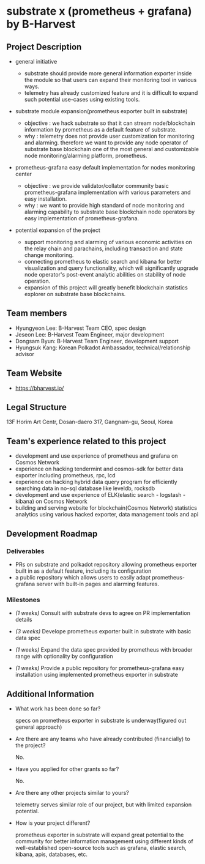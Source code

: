 # substrate x (prometheus + grafana) by B-Harvest

## Project Description

- general initiative
  - substrate should provide more general information exporter inside the module so that users can expand their monitoring tool in various ways.
  - telemetry has already customized feature and it is difficult to expand such potential use-cases using existing tools.

- substrate module expansion(prometheus exporter built in substrate)
  - objective : we hack substrate so that it can stream node/blockchain information by prometheus as a default feature of substrate.
  - why : telemetry does not provide user customization for monitoring and alarming. therefore we want to provide any node operator of substrate base blockchain one of the most general and customizable node monitoring/alarming platform, prometheus.

- prometheus-grafana easy default implementation for nodes monitoring center
  - objective : we provide validator/collator community basic prometheus-grafana implementation with various parameters and easy installation.
  - why : we want to provide high standard of node monitoring and alarming capability to substrate base blockchain node operators by easy implementation of prometheus-grafana.

- potential expansion of the project
  - support monitoring and alarming of various economic activities on the relay chain and parachains, including transaction and state change monitoring.
  - connecting prometheus to elastic search and kibana for better visualization and query functionality, which will significantly upgrade node operator's post-event analytic abilities on stability of node operation.
  - expansion of this project will greatly benefit blockchain statistics explorer on substrate base blockchains.

## Team members

- Hyungyeon Lee: B-Harvest Team CEO, spec design
- Jeseon Lee: B-Harvest Team Engineer, major development
- Dongsam Byun: B-Harvest Team Engineer, development support
- Hyungsuk Kang: Korean Polkadot Ambassador, technical/relationship advisor


## Team Website

- <https://bharvest.io/>

## Legal Structure

13F Horim Art Centr, Dosan-daero 317, Gangnam-gu, Seoul, Korea

## Team's experience related to this project

- development and use experience of prometheus and grafana on Cosmos Network
- experience on hacking tendermint and cosmos-sdk for better data exporter including prometheus, rpc, lcd
- experience on hacking hybrid data query program for efficiently searching data in no-sql database like leveldb, rocksdb
- development and use experience of ELK(elastic search - logstash - kibana) on Cosmos Network
- building and serving website for blockchain(Cosmos Network) statistics analytics using various hacked exporter, data management tools and api

## Development Roadmap

### Deliverables

- PRs on substrate and polkadot repository allowing prometheus exporter built in as a default feature, including its configuration
- a public repository which allows users to easily adapt prometheus-grafana server with built-in pages and alarming features.

### Milestones

-   *(1 weeks)*
    Consult with substrate devs to agree on PR implementation details

-   *(3 weeks)*
    Develope prometheus exporter built in substrate with basic data spec

-   *(1 weeks)*
    Expand the data spec provided by prometheus with broader range with optionality by configuration

-   *(1 weeks)*
    Provide a public repository for prometheus-grafana easy installation using implemented prometheus exporter in substrate

## Additional Information

-   What work has been done so far?

    specs on prometheus exporter in substrate is underway(figured out general approach)

-   Are there are any teams who have already contributed (financially) to the project?

    No.

-   Have you applied for other grants so far?

    No.

-   Are there any other projects similar to yours?

    telemetry serves similar role of our project, but with limited expansion potential.

-   How is your project different?

    prometheus exporter in substrate will expand great potential to the community for better information management 
    using different kinds of well-established open-source tools such as grafana, elastic search, kibana, apis, databases, etc.
